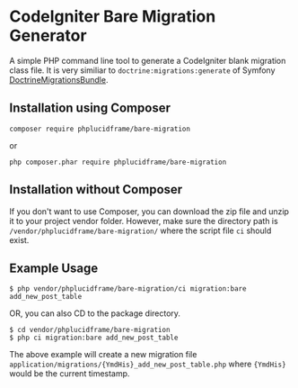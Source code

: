 # CodeIgniter Bare Migration Generator

A simple PHP command line tool to generate a CodeIgniter blank migration class file. It is very similiar to `doctrine:migrations:generate` of Symfony [DoctrineMigrationsBundle](http://symfony.com/doc/current/bundles/DoctrineMigrationsBundle/index.html).

## Installation using Composer

    composer require phplucidframe/bare-migration

or

    php composer.phar require phplucidframe/bare-migration

## Installation without Composer

If you don't want to use Composer, you can download the zip file and unzip it to your project vendor folder. However, make sure the directory path is `/vendor/phplucidframe/bare-migration/` where the script file `ci` should exist.

## Example Usage

    $ php vendor/phplucidframe/bare-migration/ci migration:bare add_new_post_table

OR, you can also CD to the package directory.

    $ cd vendor/phplucidframe/bare-migration
    $ php ci migration:bare add_new_post_table

The above example will create a new migration file `application/migrations/{YmdHis}_add_new_post_table.php` where `{YmdHis}` would be the current timestamp.
